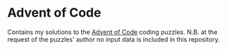 Advent of Code
==============
Contains my solutions to the [Advent of Code](https://adventofcode.com/) coding puzzles. 
N.B. at the request of the puzzles' author no input data is included in this repository.
